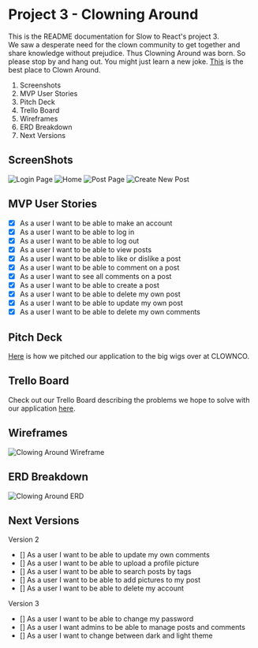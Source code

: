 Project 3 - Clowning Around
==============================

This is the README documentation for Slow to React's project 3.  
We saw a desperate need for the clown community to get together and share knowledge without prejudice. Thus Clowning Around was born. So please stop by and hang out. You might just learn a new joke. [This](https://clowning-around-client.onrender.com/) is the best place to Clown Around. 

1. Screenshots
2. MVP User Stories
3. Pitch Deck 
4. Trello Board
5. Wireframes
6. ERD Breakdown 
7. Next Versions 

ScreenShots
---------------
![Login Page](images/LoginPage.png)
![Home](/images/HomePage.png)
![Post Page](/images/PostPage.png)
![Create New Post](/images/CreateNewPost.png)


MVP User Stories
----------------

- [x] As a user I want to be able to make an account
- [x] As a user I want to be able to log in
- [x] As a user I want to be able to log out
- [x] As a user I want to be able to view posts
- [x] As a user I want to be able to like or dislike a post
- [x] As a user I want to be able to comment on a post
- [x] As a user I want to see all comments on a post
- [x] As a user I want to be able to create a post
- [x] As a user I want to be able to delete my own post
- [x] As a user I want to be able to update my own post
- [x] As a user I want to be able to delete my own comments

Pitch Deck
---------------------
[Here](https://docs.google.com/presentation/d/10eaTwo8Q6Potm98l5VEC-mSVM3T2HwRvdJ4ipaLdRDQ/edit#slide=id.p) is how we pitched our application to the big wigs over at CLOWNCO. 

Trello Board
----------------------

Check out our Trello Board describing the problems we hope to solve with our application [here](https://trello.com/invite/b/ytAofYvc/ATTI90ed1247b0b2349b4ef3d74a64cc27d56A731FBF/project-3). 


Wireframes
-----------------
![Clowing Around Wireframe](/images/ClowningAroundWireframe.png)

ERD Breakdown 
---------------------
![Clowing Around ERD](/images/ClowningAroundERD.png)


Next Versions
-------------

Version 2 
- [] As a user I want to be able to update my own comments
- [] As a user I want to be able to upload a profile picture
- [] As a user I want to be able to search posts by tags
- [] As a user I want to be able to add pictures to my post
- [] As a user I want to be able to delete my account

Version 3

- [] As a user I want to be able to change my password
- [] As a user I want admins to be able to manage posts and comments
- [] As a user I want to change between dark and light theme